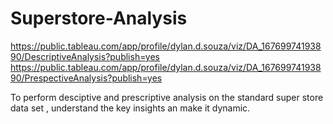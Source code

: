 # Superstore-Analysis
https://public.tableau.com/app/profile/dylan.d.souza/viz/DA_16769974193890/DescriptiveAnalysis?publish=yes
https://public.tableau.com/app/profile/dylan.d.souza/viz/DA_16769974193890/PrespectiveAnalysis?publish=yes


To perform desciptive and prescriptive analysis on the standard super store data set , understand the key insights an make it dynamic.
